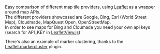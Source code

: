 Easy comparison of different map tile providers, using [Leaflet](http://leafletjs.com/) as a wrapper around map APIs.  
The different providers showcased are Google, Bing, Esri (World Street Map), Cloudmade, MapQuest Open, OpenStreetMap.  
In order to see maps for Bing and Cloumade you need your own api keys (search for API_KEY in [LeafletView.js](static/js/LeafletView.js))

There's also an example of marker clustering, thanks to the [Leaflet.markercluster](https://github.com/Leaflet/Leaflet.markercluster) plugin.
